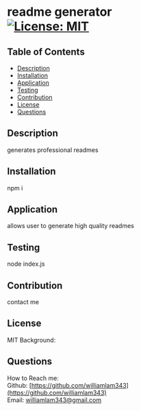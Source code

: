# readme generator<br> [![License: MIT](https://img.shields.io/badge/License-MIT-yellow.svg)](https://opensource.org/licenses/MIT)
## Table of Contents
  - [Description](#description)
  - [Installation](#installation)
  - [Application](#application)
  - [Testing](#testing)
  - [Contribution](#contribution)
  - [License](#license)
  - [Questions](#questions)

  ## Description 
   generates professional readmes 
  
  ## Installation 
   npm i 

  ## Application
   allows user to generate high quality readmes 

  ## Testing
   node index.js 
  
  ## Contribution
   contact me 

  ## License
   MIT 
   Background: 
  
  ## Questions
   How to Reach me:
  <br>
   Github: [https://github.com/williamlam343](https://github.com/williamlam343) 
  <br> 
   Email: [williamlam343@gmail.com](williamlam343@gmail.com) 
 
